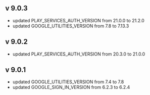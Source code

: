 ## v 9.0.3
* updated PLAY_SERVICES_AUTH_VERSION from 21.0.0 to 21.2.0
* updated GOOGLE_UTILITIES_VERSION from 7.8 to 7.13.3


## v 9.0.2
* updated PLAY_SERVICES_AUTH_VERSION from 20.3.0 to 21.0.0

## v 9.0.1
* updated GOOGLE_UTILITIES_VERSION from 7.4 to 7.8
* updated GOOGLE_SIGN_IN_VERSION from 6.2.3 to 6.2.4